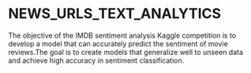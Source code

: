 # NEWS_URLS_TEXT_ANALYTICS
The objective of the IMDB sentiment analysis Kaggle competition is to develop a model that can accurately predict the sentiment of movie reviews.The goal is to create models that generalize well to unseen data and achieve high accuracy in sentiment classification.
